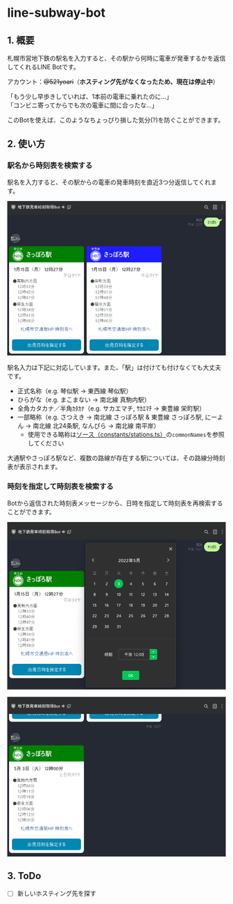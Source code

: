 # line-subway-bot

## 1. 概要

札幌市営地下鉄の駅名を入力すると、その駅から何時に電車が発車するかを返信してくれるLINE Botです。

アカウント：~~@521yoari~~（**ホスティング先がなくなったため、現在は停止中**）

「もう少し早歩きしていれば、1本前の電車に乗れたのに...」<br>
「コンビニ寄ってからでも次の電車に間に合ったな...」

このBotを使えば、このようなちょっぴり損した気分(?)を防ぐことができます。

## 2. 使い方

### 駅名から時刻表を検索する

駅名を入力すると、その駅からの電車の発車時刻を直近3つ分返信してくれます。

![スクリーンショット](./screenshots/screenshot.png)

駅名入力は下記に対応しています。また、「駅」は付けても付けなくても大丈夫です。

- 正式名称（e.g. 琴似駅 → 東西線 琴似駅）
- ひらがな（e.g. まこまない → 南北線 真駒内駅）
- 全角カタカナ／半角ｶﾀｶﾅ（e.g. サカエマチ, ｻｶｴﾏﾁ → 東豊線 栄町駅）
- 一部略称（e.g. さつえき → 南北線 さっぽろ駅 & 東豊線 さっぽろ駅, にーよん → 南北線 北24条駅, なんぴら → 南北線 南平岸）
  - 使用できる略称は[ソース（constants/stations.ts）](https://github.com/antimacho612/subway-line-bot/blob/main/src/constants/stations.ts)の`commonNames`を参照してください

大通駅やさっぽろ駅など、複数の路線が存在する駅については、その路線分時刻表が表示されます。

### 時刻を指定して時刻表を検索する

Botから返信された時刻表メッセージから、日時を指定して時刻表を再検索することができます。

![スクリーンショット2](./screenshots/screenshot2.png)

![スクリーンショット3](./screenshots/screenshot3.png)

## 3. ToDo

- [ ] 新しいホスティング先を探す
